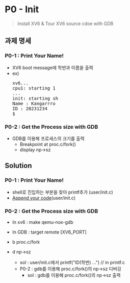 # P0 - Init
> Install XV6 & Tour XV6 source cdoe with GDB

## 과제 명세
### **P0-1** : Print Your Name!
  - XV6 boot message에 학번과 이름을 출력
  - ex)
    <pre>
    xv6...
    cpu1: starting 1
    ...
    init: starting sh
    Name : Kangarrro
    ID : 20231234
    $
    </pre>
### **P0-2** : Get the Process size with GDB
  - GDB를 이용해 프로세스의 크기를 출력
    - Breakpoint at proc.c/fork()
    - display np->sz

## Solution
### **P0-1** : Print Your Name!<br>
  - shell로 진입하는 부분을 찾아 printf추가 (user/init.c)
  - [Append your code](https://github.com/kangarrro/SSU_OS/blob/main/P0/xv6_ssu_init/user/init.c#L22)(user/init.c)
### **P0-2** : Get the Process size with GDB
  - In xv6 : make qemu-nox-gdb
  - In GDB : target remote [XV6_PORT]
  - b proc.c/fork
  - d np->sz






      - sol : user/init.c에서 printf("ID(학번) ...") // in printf.c
    - P0-2 : gdb를 이용해 proc.c/fork()의 np->sz 디버깅
      - sol : gdb를 이용해 proc.c/fork()의 np->sz 출력
